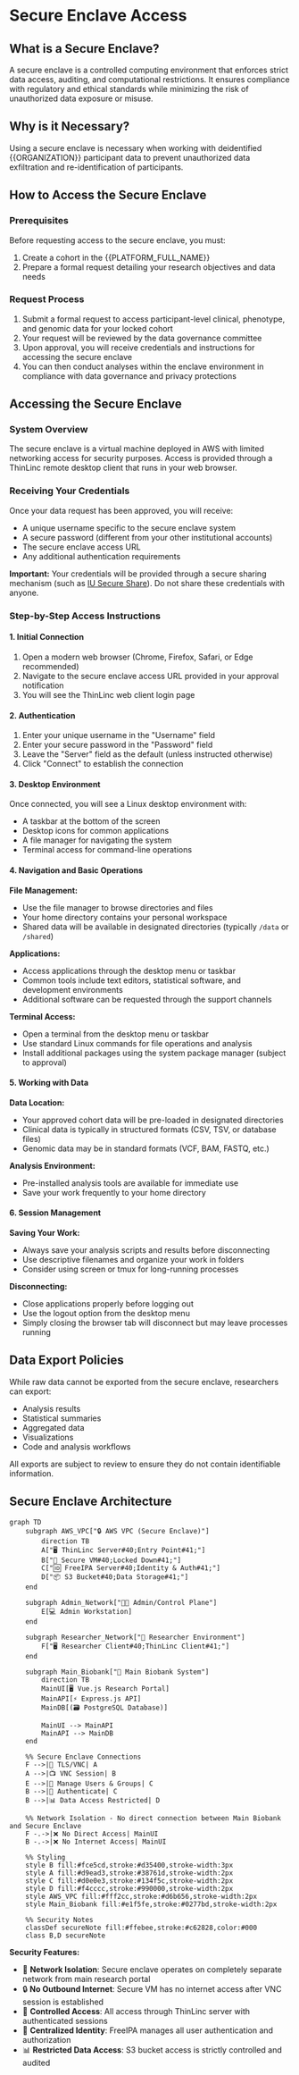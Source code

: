 # Secure Enclave Access

## What is a Secure Enclave?

A secure enclave is a controlled computing environment that enforces strict data access, auditing, and computational restrictions. It ensures compliance with regulatory and ethical standards while minimizing the risk of unauthorized data exposure or misuse.

## Why is it Necessary?

Using a secure enclave is necessary when working with deidentified {{ORGANIZATION}} participant data to prevent unauthorized data exfiltration and re-identification of participants. 

## How to Access the Secure Enclave

### Prerequisites

Before requesting access to the secure enclave, you must:

1. Create a cohort in the {{PLATFORM_FULL_NAME}}
3. Prepare a formal request detailing your research objectives and data needs

### Request Process

1. Submit a formal request to access participant-level clinical, phenotype, and genomic data for your locked cohort
2. Your request will be reviewed by the data governance committee
3. Upon approval, you will receive credentials and instructions for accessing the secure enclave
4. You can then conduct analyses within the enclave environment in compliance with data governance and privacy protections

## Accessing the Secure Enclave

### System Overview

The secure enclave is a virtual machine deployed in AWS with limited networking access for security purposes. Access is provided through a ThinLinc remote desktop client that runs in your web browser.

### Receiving Your Credentials

Once your data request has been approved, you will receive:

- A unique username specific to the secure enclave system
- A secure password (different from your other institutional accounts)
- The secure enclave access URL
- Any additional authentication requirements

**Important:** Your credentials will be provided through a secure sharing mechanism (such as [IU Secure Share](https://secureshare.iu.edu/)). Do not share these credentials with anyone.

### Step-by-Step Access Instructions

#### 1. Initial Connection

1. Open a modern web browser (Chrome, Firefox, Safari, or Edge recommended)
2. Navigate to the secure enclave access URL provided in your approval notification
3. You will see the ThinLinc web client login page

#### 2. Authentication

1. Enter your unique username in the "Username" field
2. Enter your secure password in the "Password" field
3. Leave the "Server" field as the default (unless instructed otherwise)
4. Click "Connect" to establish the connection

#### 3. Desktop Environment

Once connected, you will see a Linux desktop environment with:

- A taskbar at the bottom of the screen
- Desktop icons for common applications
- A file manager for navigating the system
- Terminal access for command-line operations

#### 4. Navigation and Basic Operations

**File Management:**
- Use the file manager to browse directories and files
- Your home directory contains your personal workspace
- Shared data will be available in designated directories (typically `/data` or `/shared`)

**Applications:**
- Access applications through the desktop menu or taskbar
- Common tools include text editors, statistical software, and development environments
- Additional software can be requested through the support channels

**Terminal Access:**
- Open a terminal from the desktop menu or taskbar
- Use standard Linux commands for file operations and analysis
- Install additional packages using the system package manager (subject to approval)

#### 5. Working with Data

**Data Location:**
- Your approved cohort data will be pre-loaded in designated directories
- Clinical data is typically in structured formats (CSV, TSV, or database files)
- Genomic data may be in standard formats (VCF, BAM, FASTQ, etc.)

**Analysis Environment:**
- Pre-installed analysis tools are available for immediate use
- Save your work frequently to your home directory

#### 6. Session Management

**Saving Your Work:**
- Always save your analysis scripts and results before disconnecting
- Use descriptive filenames and organize your work in folders
- Consider using screen or tmux for long-running processes

**Disconnecting:**
- Close applications properly before logging out
- Use the logout option from the desktop menu
- Simply closing the browser tab will disconnect but may leave processes running

## Data Export Policies

While raw data cannot be exported from the secure enclave, researchers can export:

- Analysis results
- Statistical summaries
- Aggregated data
- Visualizations
- Code and analysis workflows

All exports are subject to review to ensure they do not contain identifiable information.

## Secure Enclave Architecture

```mermaid
graph TD
    subgraph AWS_VPC["🔒 AWS VPC (Secure Enclave)"]
        direction TB
        A["🖥️ ThinLinc Server#40;Entry Point#41;"]
        B["🔐 Secure VM#40;Locked Down#41;"]
        C["🆔 FreeIPA Server#40;Identity & Auth#41;"]
        D["📦 S3 Bucket#40;Data Storage#41;"]
    end

    subgraph Admin_Network["👨‍💼 Admin/Control Plane"]
        E[💻 Admin Workstation]
    end

    subgraph Researcher_Network["🔬 Researcher Environment"]
        F["🖥️ Researcher Client#40;ThinLinc Client#41;"]
    end

    subgraph Main_Biobank["🧬 Main Biobank System"]
        direction TB
        MainUI[🖥️ Vue.js Research Portal]
        MainAPI[⚡ Express.js API]
        MainDB[(🗃️ PostgreSQL Database)]
        
        MainUI --> MainAPI
        MainAPI --> MainDB
    end

    %% Secure Enclave Connections
    F -->|🔐 TLS/VNC| A
    A -->|📺 VNC Session| B
    E -->|👥 Manage Users & Groups| C
    B -->|🔑 Authenticate| C
    B -->|📊 Data Access Restricted| D

    %% Network Isolation - No direct connection between Main Biobank and Secure Enclave
    F -.->|❌ No Direct Access| MainUI
    B -.->|❌ No Internet Access| MainUI

    %% Styling
    style B fill:#fce5cd,stroke:#d35400,stroke-width:3px
    style A fill:#d9ead3,stroke:#38761d,stroke-width:2px
    style C fill:#d0e0e3,stroke:#134f5c,stroke-width:2px
    style D fill:#f4cccc,stroke:#990000,stroke-width:2px
    style AWS_VPC fill:#fff2cc,stroke:#d6b656,stroke-width:2px
    style Main_Biobank fill:#e1f5fe,stroke:#0277bd,stroke-width:2px

    %% Security Notes
    classDef secureNote fill:#ffebee,stroke:#c62828,color:#000
    class B,D secureNote
```

**Security Features:**
- 🚫 **Network Isolation**: Secure enclave operates on completely separate network from main research portal
- 🔒 **No Outbound Internet**: Secure VM has no internet access after VNC session is established
- 🔐 **Controlled Access**: All access through ThinLinc server with authenticated sessions
- 👥 **Centralized Identity**: FreeIPA manages all user authentication and authorization
- 📊 **Restricted Data Access**: S3 bucket access is strictly controlled and audited



